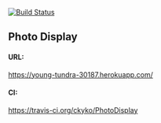 [![Build Status](https://travis-ci.org/ckyko/PhotoDisplay.svg?branch=master)](https://travis-ci.org/ckyko/PhotoDisplay)
<br />

## Photo Display

#### URL:
https://young-tundra-30187.herokuapp.com/

#### CI:
https://travis-ci.org/ckyko/PhotoDisplay



